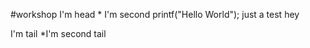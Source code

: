 #workshop
I'm head
    * I'm second
printf("Hello World");
just a test
hey

I'm tail
   *I'm second tail

